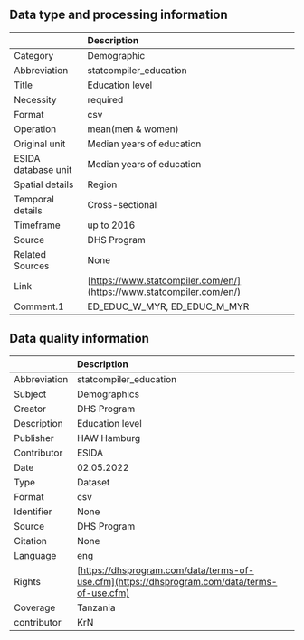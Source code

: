 ## Data type and processing information 

|                     | Description                                                          |
|:--------------------|:---------------------------------------------------------------------|
| Category            | Demographic                                                          |
| Abbreviation        | statcompiler_education                                               |
| Title               | Education level                                                      |
| Necessity           | required                                                             |
| Format              | csv                                                                  |
| Operation           | mean(men & women)                                                    |
| Original unit       | Median years of education                                            |
| ESIDA database unit | Median years of education                                            |
| Spatial details     | Region                                                               |
| Temporal details    | Cross-sectional                                                      |
| Timeframe           | up to 2016                                                           |
| Source              | DHS Program                                                          |
| Related Sources     | None                                                                 |
| Link                | [https://www.statcompiler.com/en/](https://www.statcompiler.com/en/) |
| Comment.1           | ED_EDUC_W_MYR, ED_EDUC_M_MYR                                         |

## Data quality information 

|              | Description                                                                                  |
|:-------------|:---------------------------------------------------------------------------------------------|
| Abbreviation | statcompiler_education                                                                       |
| Subject      | Demographics                                                                                 |
| Creator      | DHS Program                                                                                  |
| Description  | Education level                                                                              |
| Publisher    | HAW Hamburg                                                                                  |
| Contributor  | ESIDA                                                                                        |
| Date         | 02.05.2022                                                                                   |
| Type         | Dataset                                                                                      |
| Format       | csv                                                                                          |
| Identifier   | None                                                                                         |
| Source       | DHS Program                                                                                  |
| Citation     | None                                                                                         |
| Language     | eng                                                                                          |
| Rights       | [https://dhsprogram.com/data/terms-of-use.cfm](https://dhsprogram.com/data/terms-of-use.cfm) |
| Coverage     | Tanzania                                                                                     |
| contributor  | KrN                                                                                          |